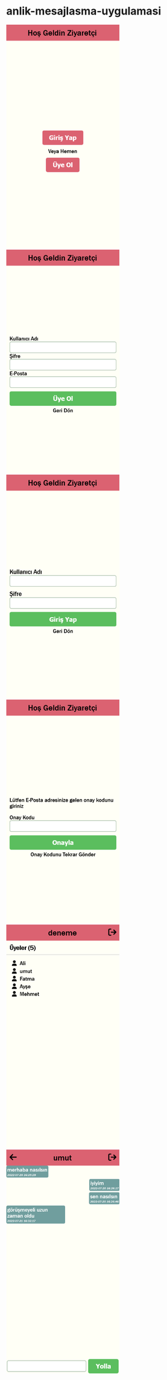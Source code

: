 # anlik-mesajlasma-uygulamasi

<img src="images/1.png" width="300px" style="display: inline-block">
<img src="images/2.png" width="300px" style="display: inline-block">
<img src="images/3.png" width="300px" style="display: inline-block">
<img src="images/4.png" width="300px" style="display: inline-block">
<img src="images/5.png" width="300px" style="display: inline-block">
<img src="images/6.png" width="300px" style="display: inline-block">

